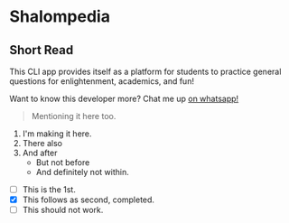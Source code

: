 # Shalompedia
## Short Read
This CLI app provides itself as a platform for students to practice general questions for enlightenment, academics, and fun!

Want to know this developer more? Chat me up [on whatsapp!](https://wa.me/+2349137287950)
>Mentioning it here too.
1. I'm making it here.
2. There also
3. And after
   + But not before
   - And definitely not within.
- [ ] This is the 1st.
- [x] This follows as second, completed.
- [ ] This should not work.
